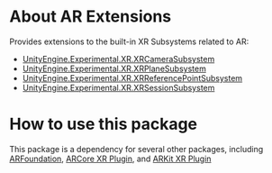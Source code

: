# About AR Extensions

Provides extensions to the built-in XR Subsystems related to AR:

* [UnityEngine.Experimental.XR.XRCameraSubsystem](https://docs.unity3d.com/ScriptReference/Experimental.XR.XRCameraSubsystem.html)
* [UnityEngine.Experimental.XR.XRPlaneSubsystem](https://docs.unity3d.com/ScriptReference/Experimental.XR.XRPlaneSubsystem.html)
* [UnityEngine.Experimental.XR.XRReferencePointSubsystem](https://docs.unity3d.com/ScriptReference/Experimental.XR.XRReferencePointSubsystem.html)
* [UnityEngine.Experimental.XR.XRSessionSubsystem](https://docs.unity3d.com/ScriptReference/Experimental.XR.XRSessionSubsystem.html)

# How to use this package
This package is a dependency for several other packages, including [ARFoundation](https://docs.unity3d.com/Packages/com.unity.xr.arfoundation@1.0/), [ARCore XR Plugin](https://docs.unity3d.com/Packages/com.unity.xr.arcore@1.0-preview), and [ARKit XR Plugin](https://docs.unity3d.com/Packages/com.unity.xr.arkit@1.0-preview)
